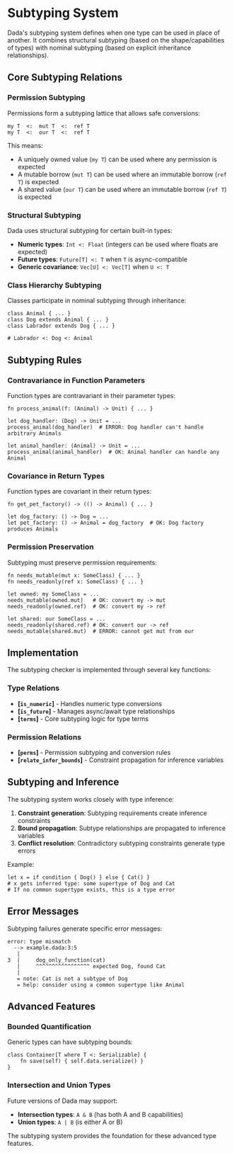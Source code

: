 # Subtyping System

Dada's subtyping system defines when one type can be used in place of another. It combines structural subtyping (based on the shape/capabilities of types) with nominal subtyping (based on explicit inheritance relationships).

## Core Subtyping Relations

### Permission Subtyping

Permissions form a subtyping lattice that allows safe conversions:

```
my T  <:  mut T  <:  ref T
my T  <:  our T  <:  ref T
```

This means:
- A uniquely owned value (`my T`) can be used where any permission is expected
- A mutable borrow (`mut T`) can be used where an immutable borrow (`ref T`) is expected  
- A shared value (`our T`) can be used where an immutable borrow (`ref T`) is expected

### Structural Subtyping

Dada uses structural subtyping for certain built-in types:

- **Numeric types**: `Int <: Float` (integers can be used where floats are expected)
- **Future types**: `Future[T] <: T` when `T` is async-compatible
- **Generic covariance**: `Vec[U] <: Vec[T]` when `U <: T`

### Class Hierarchy Subtyping

Classes participate in nominal subtyping through inheritance:

```text
class Animal { ... }
class Dog extends Animal { ... }
class Labrador extends Dog { ... }

# Labrador <: Dog <: Animal
```

## Subtyping Rules

### Contravariance in Function Parameters

Function types are contravariant in their parameter types:

```text
fn process_animal(f: (Animal) -> Unit) { ... }

let dog_handler: (Dog) -> Unit = ...
process_animal(dog_handler)  # ERROR: Dog handler can't handle arbitrary Animals

let animal_handler: (Animal) -> Unit = ...  
process_animal(animal_handler)  # OK: Animal handler can handle any Animal
```

### Covariance in Return Types

Function types are covariant in their return types:

```text
fn get_pet_factory() -> (() -> Animal) { ... }

let dog_factory: () -> Dog = ...
let pet_factory: () -> Animal = dog_factory  # OK: Dog factory produces Animals
```

### Permission Preservation

Subtyping must preserve permission requirements:

```text
fn needs_mutable(mut x: SomeClass) { ... }
fn needs_readonly(ref x: SomeClass) { ... }

let owned: my SomeClass = ...
needs_mutable(owned.mut)   # OK: convert my -> mut
needs_readonly(owned.ref)  # OK: convert my -> ref

let shared: our SomeClass = ...
needs_readonly(shared.ref) # OK: convert our -> ref  
needs_mutable(shared.mut)  # ERROR: cannot get mut from our
```

## Implementation

The subtyping checker is implemented through several key functions:

### Type Relations
- **[`is_numeric`]** - Handles numeric type conversions
- **[`is_future`]** - Manages async/await type relationships  
- **[`terms`]** - Core subtyping logic for type terms

### Permission Relations
- **[`perms`]** - Permission subtyping and conversion rules
- **[`relate_infer_bounds`]** - Constraint propagation for inference variables

## Subtyping and Inference

The subtyping system works closely with type inference:

1. **Constraint generation**: Subtyping requirements create inference constraints
2. **Bound propagation**: Subtype relationships are propagated to inference variables
3. **Conflict resolution**: Contradictory subtyping constraints generate type errors

Example:
```text
let x = if condition { Dog() } else { Cat() }
# x gets inferred type: some supertype of Dog and Cat
# If no common supertype exists, this is a type error
```

## Error Messages

Subtyping failures generate specific error messages:

```
error: type mismatch
  --> example.dada:3:5  
   |
3  |     dog_only_function(cat)
   |     ^^^^^^^^^^^^^^^^^ expected Dog, found Cat
   |
   = note: Cat is not a subtype of Dog
   = help: consider using a common supertype like Animal
```

## Advanced Features

### Bounded Quantification

Generic types can have subtyping bounds:

```text
class Container[T where T <: Serializable] {
    fn save(self) { self.data.serialize() }
}
```

### Intersection and Union Types

Future versions of Dada may support:
- **Intersection types**: `A & B` (has both A and B capabilities)
- **Union types**: `A | B` (is either A or B)

The subtyping system provides the foundation for these advanced type features.